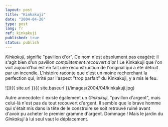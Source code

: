 ```yaml
---
layout: post
title: "Kinkakuji"
date: "2004-04-26"
type: post
lang: fr
ref: kinkakuji
published: true
status: publish
---
```




_Kinkakuji_, signifie "pavillon d'or". Ce nom n'est absolument pas exagéré: il s'agit bien d'un pavillon _complètement recouvert d'or_ ! Le Kinkakuji que l'on voit aujourd'hui est en fait une reconstruction de l'original qui a été détruit par un incendie. L'histoire raconte que c'est un moine recherchant la perfection qui, irrité par l'aspect "trop parfait" du Kinkakuji, y a mis le feu.

![]({{ site.url }}{{ site.baseurl }}/images/2004/04/kinkakuji.jpg)

Autre annecdote: il existe également un _Ginkakuji_, "pavillon d'argent", mais celui-là n'est pas du tout recouvert d'argent. Il semble que le brave homme qui s'était mis dans la tête de le construire se soit retrouvé ruiné avant d'avoir pu acheter le premier gramme d'argent. Dommage ! Mais le jardin du _Ginkakuji_ à lui seul vaut le déplacement.


